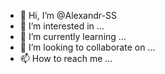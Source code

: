 - 👋 Hi, I’m @Alexandr-SS
- 👀 I’m interested in ...
- 🌱 I’m currently learning ...
- 💞️ I’m looking to collaborate on ...
- 📫 How to reach me ...

<!---
Alexandr-SS/Alexandr-SS is a ✨ special ✨ repository because its `README.md` (this file) appears on your GitHub profile.
You can click the Preview link to take a look at your changes.
--->
